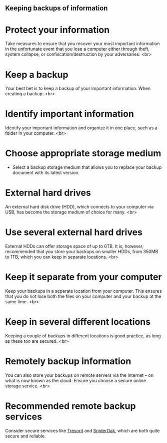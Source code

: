 
## Keeping backups of information

# Protect your information
Take measures to ensure that you recover your most important information in the unfortunate event that you lose a computer either through theft, system collapse, or confiscation/destruction by your adversaries.
&lt;br&gt;
# Keep a backup
Your best bet is to keep a backup of your important information. When creating a backup:
&lt;br&gt;
# Identify important information
Identify your important information and organize it in one
place, such as a folder in your computer.
&lt;br&gt;
# Choose appropriate storage medium
- Select a backup storage medium that allows you to replace your backup document with its latest version.
# External hard drives
An external hard disk drive (HDD), which connects to your computer via USB, has become the storage medium of choice for many.
&lt;br&gt;
# Use several external hard drives
External HDDs can offer storage space of up to 6TB. It is, however, recommended that you store your backups on smaller HDDs, from 350MB to 1TB, which you can keep in separate locations.
&lt;br&gt;
# Keep it separate from your computer
Keep your backups in a separate location from your computer. This ensures that you do not lose both the files on your computer and your backup at the same time.
&lt;br&gt;
# Keep in several different locations
Keeping a couple of backups in different locations is good practice, as long as these too are secured.
&lt;br&gt;
# Remotely backup information
You can also store your backups on remote servers via the internet – on what is now known as the cloud. Ensure you choose a secure online storage service.
&lt;br&gt;
# Recommended remote backup services
Consider secure services like [Tresorit](https://tresorit.com) and [SpiderOak](https://spideroak.com/), which are both quite secure and reliable.
